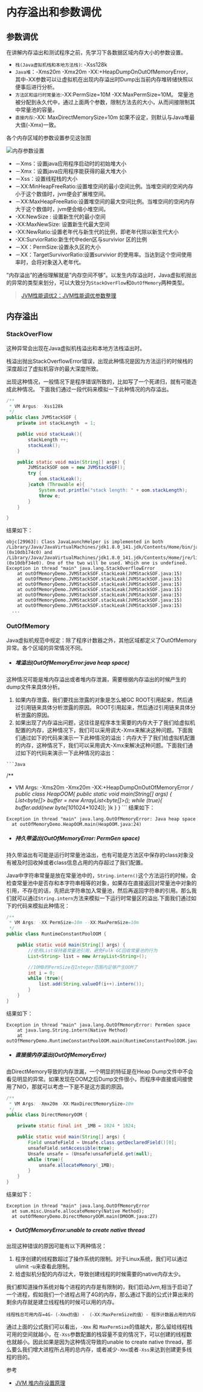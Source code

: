# 内存溢出和参数调优

## 参数调优
在讲解内存溢出和测试程序之前，先学习下各数据区域内存大小的参数设置。
* `栈(Java虚拟机栈和本地方法栈)`: -Xss128k
* `Java堆`：-Xms20m -Xmx20m -XX:+HeapDumpOnOutOfMemoryError，
其中-XX参数可以让虚拟机在出现内存溢出时Dump出当前内存堆转储快照以便事后进行分析。
* `方法区和运行时常量池`:-XX:PermSize=10M -XX:MaxPermSize=10M。
常量池被分配到永久代中，通过上面两个参数，限制方法去的大小，从而间接限制其中常量池的容量。
* `直接内存`:-XX: MaxDirectMemorySize=10m
如果不设定，则默认与Java堆最大值(-Xmx)一致。

各个内存区域的参数设置参见这张图

![内存参数设置](http://images2015.cnblogs.com/blog/331425/201606/331425-20160623115841031-564040608.png)

* －Xms：设置java应用程序启动时的初始堆大小
* －Xmx：设置java应用程序能获得的最大堆大小
* －Xss：设置线程栈的大小
* －XX:MinHeapFreeRatio:设置堆空间的最小空间比例。当堆空间的空闲内存小于这个数值时，jvm便会扩展堆空间。
* －XX:MaxHeapFreeRatio:设置堆空间的最大空间比例。当堆空间的空闲内存大于这个数值时，jvm便会缩小堆空间。
* -XX:NewSize : 设置新生代的最小空间
* -XX:MaxNewSize: 设置新生代最大空间
* -XX:NewRatio:设置老年代与新生代的比例，即老年代除以新生代大小
* -XX:SurviorRatio:新生代中eden区与survivior 区的比例
* －XX：PermSize:设置永久区的大小
* －XX：TargetSurvivorRatio:设置survivior 的使用率。当达到这个空间使用率时，会将对象送入老年代。

”内存溢出”的通俗理解就是”内存空间不够”。以发生内存溢出时，Java虚拟机抛出的异常的类型来划分，可以大致分为`StackOverFlow`和`OutOfMemory`两种类型。


> [JVM性能调优2：JVM性能调优参数整理](http://blog.csdn.net/rodesad/article/details/51544977)

## 内存溢出
### StackOverFlow
这种异常会出现在Java虚拟机栈溢出和本地方法栈溢出时。

栈溢出抛出StackOverflowError错误，出现此种情况是因为方法运行的时候栈的深度超过了虚拟机容许的最大深度所致。

出现这种情况，一般情况下是程序错误所致的，比如写了一个死递归，就有可能造成此种情况。 下面我们通过一段代码来模拟一下此种情况的内存溢出。

```Java
/**
 * VM Argus: -Xss128k
 */
public class JVMStackSOF {
    private int stackLength  = 1;

    public void stackLeak(){
        stackLength ++;
        stackLeak();
    }

    public static void main(String[] args) {
        JVMStackSOF oom = new JVMStackSOF();
        try {
            oom.stackLeak();
        }catch (Throwable e){
            System.out.println("stack length: " + oom.stackLength);
            throw e;
        }
    }

}
```
结果如下：
```
objc[29963]: Class JavaLaunchHelper is implemented in both /Library/Java/JavaVirtualMachines/jdk1.8.0_141.jdk/Contents/Home/bin/java (0x10db174c0) and /Library/Java/JavaVirtualMachines/jdk1.8.0_141.jdk/Contents/Home/jre/lib/libinstrument.dylib (0x10dbf34e0). One of the two will be used. Which one is undefined.
Exception in thread "main" java.lang.StackOverflowError
	at outOfMemoryDemo.JVMStackSOF.stackLeak(JVMStackSOF.java:15)
	at outOfMemoryDemo.JVMStackSOF.stackLeak(JVMStackSOF.java:15)
	at outOfMemoryDemo.JVMStackSOF.stackLeak(JVMStackSOF.java:15)
	at outOfMemoryDemo.JVMStackSOF.stackLeak(JVMStackSOF.java:15)
	at outOfMemoryDemo.JVMStackSOF.stackLeak(JVMStackSOF.java:15)
	at outOfMemoryDemo.JVMStackSOF.stackLeak(JVMStackSOF.java:15)
	at outOfMemoryDemo.JVMStackSOF.stackLeak(JVMStackSOF.java:15)
  ...

```


### OutOfMemory
Java虚拟机规范中规定：除了程序计数器之外，其他区域都定义了OutOfMemory异常。各个区域的异常情况不同。
* ##### 堆溢出(OutOfMemoryError:java heap space)
这种情况可能是堆内存溢出或者堆内存泄漏，需要根据内存溢出的时候产生的dump文件来具体分析。
  1. 如果内存泄露，我们要找出泄露的对象是怎么被GC ROOT引用起来，然后通过引用链来具体分析泄露的原因。 ROOT引用起来，然后通过引用链来具体分析泄露的原因。
  2. 如果出现了内存溢出问题，这往往是程序本生需要的内存大于了我们给虚拟机配置的内存，这种情况下，我们可以采用调大-Xmx来解决这种问题。下面我们通过如下的代码来演示一下此种情况的溢出：内存大于了我们给虚拟机配置的内存，这种情况下，我们可以采用调大-Xmx来解决这种问题。下面我们通过如下的代码来演示一下此种情况的溢出：

    ```Java
  /**
   * VM Args: -Xms20m -Xmx20m -XX:+HeapDumpOnOutOfMemoryError
   */
    public class HeapOOM{
      public static void main(String[] args) {
          List<byte[]> buffer = new ArrayList<byte[]>();
          while (true){
              buffer.add(new byte[10*1024*1024]);
          }k
      }
    }
    ```
  结果如下：
  ```
  Exception in thread "main" java.lang.OutOfMemoryError: Java heap space
  	at outOfMemoryDemo.HeapOOM.main(HeapOOM.java:24)
  ```
* ##### 持久带溢出(OutOfMemoryError: PermGen space)
持久带溢出有可能是运行时常量池溢出，也有可能是方法区中保存的class对象没有被及时回收掉或者class信息占用的内存超过了我们配置。

  Java中字符串常量是放在常量池中的，`String.intern()`这个方法运行的时候，会检查常量池中是否存和本字符串相等的对象，如果存在直接返回对常量池中对象的引用，不存在的话，先把此字符串加入常量池，然后再返回字符串的引用。那么我们就可以通过`String.intern`方法来模拟一下运行时常量区的溢出.下面我们通过如下的代码来模拟此种情况：
  ```Java
  /**
   * VM Args: -XX:PermSize=10m --XX:MaxPermSize=10m
   */
  public class RuntimeConstantPoolOOM {

      public static void main(String[] args) {
          //使用List保持着常量池引用，避免Fulk GC回收常量池的行为
          List<String> list = new ArrayList<String>();

          //10MB的PermSize在Integer范围内足够产生OOM了
          int i = 0;
          while (true){
              list.add(String.valueOf(i++).intern());
          }
      }
  }
  ```
  结果如下：
  ```
  Exception in thread "main" java.lang.OutOfMemoryError: PermGen space
      at java.lang.String.intern(Native Method)
      at outOfMemoryDemo.RuntimeConstantPoolOOM.main(RuntimeConstantPoolOOM.java.26)
  ```
* ##### 直接接内存溢出(OutOfMemoryError)
由DirectMemory导致的内存泄漏，一个明显的特征是在Heap Dump文件中不会看见明显的异常。如果发现在OOM之后Dump文件很小，而程序中直接或间接使用了NIO，那就可以考虑一下是不是这方面的原因。
  ```Java
  /**
   * VM Args: -Xmx20m -XX:MaxDirectMemorySize=10m
   */
  public class DirectMemoryOOM {

      private static final int _1MB = 1024 * 1024;

      public static void main(String[] args) {
          Field unsafeField = Unsafe.class.getDeclaredField()[0];
          unsafeField.setAccessible(true);
          Unsafe unsafe = (Unsafe)unsafeField.get(null);
          while (true){
              unsafe.allocateMemory(_1MB);
          }
      }
  }
  ```
结果如下：
```
Exception in thread "main" java.lang.OutOfMemoryError
  at sum.misc.Unsafe.allocateMemory(Native Method);
  at outOfMemoryDemo.DirectMemoryOOM.main(DMOOM.java:27)
```
* ##### OutOfMemoryError:unable to create native thread
出现这种错误的原因可能有以下两种情况：
  1. 程序创建的线程数超过了操作系统的限制。对于Linux系统，我们可以通过ulimit -u来查看此限制。
  2. 给虚拟机分配的内存过大，导致创建线程的时候需要的native内存太少。

 我们都知道操作系统对每个进程的内存是有限制的，我们启动Jvm,相当于启动了一个进程，假如我们一个进程占用了4G的内存，那么通过下面的公式计算出来的剩余内存就是建立线程栈的时候可以用的内存。
  ````
  线程栈总可用内存=4G-（-Xmx的值）- （-XX:MaxPermSize的值）- 程序计数器占用的内存
  ````
  通过上面的公式我们可以看出，`-Xmx` 和 `MaxPermSize`的值越大，那么留给线程栈可用的空间就越小，在`-Xss`参数配置的栈容量不变的情况下，可以创建的线程数也就越小。因此如果是因为这种情况导致的unable to create native thread，那么要么我们增大进程所占用的总内存，或者减少`-Xmx`或者`-Xss`来达到创建更多线程的目的。

参考
* [JVM 堆内存设置原理](http://blog.csdn.net/sivyer123/article/details/17139443)
